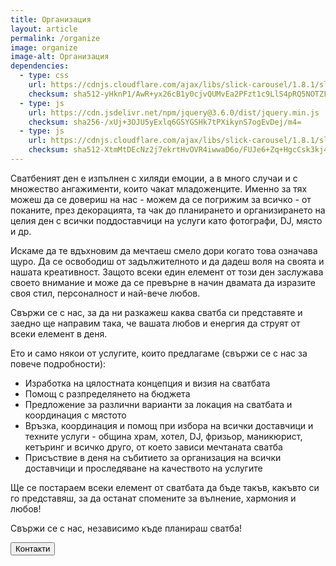 ```yaml
---
title: Организация
layout: article
permalink: /organize
image: organize
image-alt: Организация
dependencies:
  - type: css
    url: https://cdnjs.cloudflare.com/ajax/libs/slick-carousel/1.8.1/slick.min.css
    checksum: sha512-yHknP1/AwR+yx26cB1y0cjvQUMvEa2PFzt1c9LlS4pRQ5NOTZFWbhBig+X9G9eYW/8m0/4OXNx8pxJ6z57x0dw==
  - type: js
    url: https://cdn.jsdelivr.net/npm/jquery@3.6.0/dist/jquery.min.js
    checksum: sha256-/xUj+3OJU5yExlq6GSYGSHk7tPXikynS7ogEvDej/m4=
  - type: js
    url: https://cdnjs.cloudflare.com/ajax/libs/slick-carousel/1.8.1/slick.min.js
    checksum: sha512-XtmMtDEcNz2j7ekrtHvOVR4iwwaD6o/FUJe6+Zq+HgcCsk3kj4uSQQR8weQ2QVj1o0Pk6PwYLohm206ZzNfubg==
---
```


Сватбеният ден е изпълнен с хиляди емоции, а в много случаи и с множество ангажименти, които чакат младоженците. Именно за тях можеш да се довериш на нас - можем да се погрижим за всичко - от поканите, през декорацията, та чак до планирането и организирането на целия ден с всички поддоставчици на услуги като фотографи, DJ, място и др.

Искаме да те вдъхновим да мечтаеш смело дори когато това означава щуро. Да се освободиш от задължителното и да дадеш воля на своята и нашата креативност. Защото всеки един елемент от този ден заслужава своето внимание и може да се превърне в начин двамата да изразите своя стил, персоналност и най-вече любов.

Свържи се с нас, за да ни разкажеш каква сватба си представяте и заедно ще направим така, че вашата любов и енергия да струят от всеки елемент в деня.

Ето и само някои от услугите, които предлагаме (свържи се с нас за повече подробности):
* Изработка на цялостната концепция и визия на сватбата
* Помощ с разпределянето на бюджета
* Предложение за различни варианти за локация на сватбата и координация с мястото
* Връзка, координация и помощ при избора на всички доставчици и техните услуги - община храм, хотел, DJ, фризьор, маникюрист, кетъринг и всичко друго, от което зависи мечтаната сватба
* Присъствие в деня на събитието за организация на всички доставчици и проследяване на качеството на услугите

Ще се постараем всеки елемент от сватбата да бъде такъв, какъвто си го представяш, за да останат спомените за вълнение, хармония и любов!

Свържи се с нас, независимо къде планираш сватба!

<div class="content center margin">
  <button id="contacts-link" class="button">Контакти</button>
</div>

<script>
  document.getElementById('contacts-link').addEventListener('click', () => {
    window.location.href="{{ site.baseurl }}/contacts";
  });

  const galerry = document.getElementById('gallery');
  const button = document.getElementById('scroll-button');

  button.addEventListener('click', () => {
    window.scrollTo({
      top: galerry.clientTop + galerry.clientHeight,
      behavior: "smooth"
    });
  })
</script>